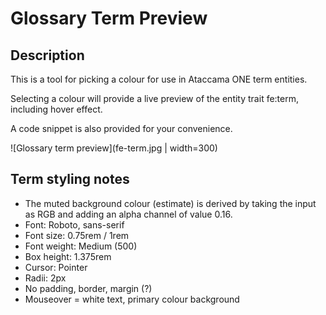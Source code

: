 # Glossary Term Preview

## Description

This is a tool for picking a colour for use in Ataccama ONE term entities.

Selecting a colour will provide a live preview of the entity trait fe:term, including hover effect.

A code snippet is also provided for your convenience.

![Glossary term preview](fe-term.jpg | width=300)

## Term styling notes

- The muted background colour (estimate) is derived by taking the input as RGB and adding an alpha channel of value 0.16.
- Font: Roboto, sans-serif
- Font size: 0.75rem / 1rem
- Font weight: Medium (500)
- Box height: 1.375rem
- Cursor: Pointer
- Radii: 2px
- No padding, border, margin (?)
- Mouseover = white text, primary colour background
